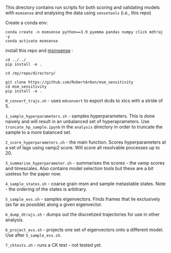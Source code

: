 This directory contains run scripts for both scoring and validating models with `msmsense` and analysing the data using `sensetools` (i.e., this repo)

Create a conda env: 

```
conda create -n msmsense python==3.9 pyemma pandas numpy click mdtraj -y
conda activate msmsense
```

install this repo and [msmsense](https://github.com/RobertArbon/msm_sensitivity) : 

```
cd ../../
pip install -e .

cd /my/repo/directory/

git clone https://github.com/RobertArbon/msm_sensitivity
cd msm_sensitivity
pip install -e . 
```

`0_convert_trajs.sh` - uses `mdconvert` to export dcds to xtcs with a stride of 5. 

`1_sample_hyperparameters.sh` - samples hyperparameters.  This is done naively and will result in an unbalanced set of hyperaprameters.  Use `truncate_hp_sample.ipynb` in the `analysis` directory in order to truncate the sample to a more balanced set. 

`2_score_hyperparameters.sh` - the main function.  Scores hyperparameters at a set of lags using vamp2 score.  Will score all resolvable processes up to 20. 

`3_summarise_hyperparameter.sh` - summarises the scores - the vamp scores and timescales. Also contains model selection tools but these are a bit useless for the paper now. 

`4_sample_states.sh` - coarse grain msm and sample metastable states.  Note - the ordering of the states is arbitrary. 

`5_sample_evs.sh` - samples eigenvectors. Finds frames that lie exclusively (as far as possible) along a given eigenvector. 

`6_dump_dtrajs.sh` - dumps out the discretized trajectories for use in other analysis.  

`6_project_evs.sh` - projects one set of eigenvectors onto a different model.  Use after `5_sample_evs.sh`. 

`7_cktests.sh` - runs a CK test - not tested yet. 




